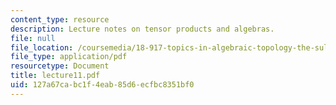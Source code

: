 ```yaml
---
content_type: resource
description: Lecture notes on tensor products and algebras.
file: null
file_location: /coursemedia/18-917-topics-in-algebraic-topology-the-sullivan-conjecture-fall-2007/127a67cabc1f4eab85d6ecfbc8351bf0_lecture11.pdf
file_type: application/pdf
resourcetype: Document
title: lecture11.pdf
uid: 127a67ca-bc1f-4eab-85d6-ecfbc8351bf0
---
```


